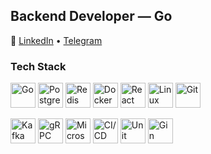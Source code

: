 ## Backend Developer — Go  

🔗 [LinkedIn](https://www.linkedin.com/in/mrevds/) • [Telegram](https://t.me/mrevds)  

### Tech Stack  

<p align="left">
  <!-- Core -->
  <img src="https://cdn.jsdelivr.net/gh/devicons/devicon/icons/go/go-original.svg" alt="Go" width="40" height="40"/>
  <img src="https://cdn.jsdelivr.net/gh/devicons/devicon/icons/postgresql/postgresql-original.svg" alt="PostgreSQL" width="40" height="40"/>
  <img src="https://cdn.jsdelivr.net/gh/devicons/devicon/icons/redis/redis-original.svg" alt="Redis" width="40" height="40"/>
  <img src="https://cdn.jsdelivr.net/gh/devicons/devicon/icons/docker/docker-original.svg" alt="Docker" width="40" height="40"/>
  <img src="https://cdn.jsdelivr.net/gh/devicons/devicon/icons/react/react-original.svg" alt="React" width="40" height="40"/>
  <img src="https://cdn.jsdelivr.net/gh/devicons/devicon/icons/linux/linux-original.svg" alt="Linux" width="40" height="40"/>
  <img src="https://cdn.jsdelivr.net/gh/devicons/devicon/icons/git/git-original.svg" alt="Git" width="40" height="40"/>
</p>

<p align="left">
  <!-- Extras -->
  <img src="https://cdn.jsdelivr.net/gh/devicons/devicon/icons/apachekafka/apachekafka-original.svg" alt="Kafka" width="40" height="40"/>
  <img src="https://imgs.search.brave.com/NHqj6TRePO_nVHIHJwenenSzw8UD93TLRZfkHqQvHLA/rs:fit:860:0:0:0/g:ce/aHR0cHM6Ly9sb2dv/LnN2Z2Nkbi5jb20v/ZC9ncnBjLW9yaWdp/bmFsLTh4LnBuZw" alt="gRPC" width="40" height="40"/>
  <img src="https://img.icons8.com/ios-filled/50/network.png" alt="Microservices" width="40" height="40"/>
  <img src="https://imgs.search.brave.com/yOSt1IUNMWsJDe7RqzvojGfUAniWTpWL7GUgqrQz5FA/rs:fit:860:0:0:0/g:ce/aHR0cHM6Ly9zaW5n/bGV0LmRldi93cC1j/b250ZW50L3VwbG9h/ZHMvMjAyMC8wOC9j/aWNkLWxvZ28ucG5n" alt="CI/CD" width="40" height="40"/>
  <img src="https://img.icons8.com/ios-filled/50/test-tube.png" alt="Unit Testing" width="40" height="40"/>
  <img src="https://imgs.search.brave.com/I4R-hqLMsmHq29QtifLBnTmRJk49db7YJBHJv7WWdaM/rs:fit:860:0:0:0/g:ce/aHR0cHM6Ly9naW4t/Z29uaWMuY29tL19h/c3Ryby9naW4uRDZI/MlRfMnZfWkQyRzds/LndlYnA" alt="Gin" width="40" height="40"/>
</p>
